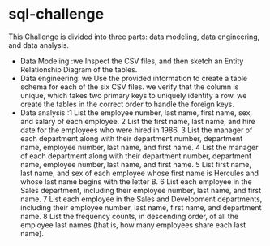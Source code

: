# sql-challenge

This Challenge is divided into three parts: data modeling, data engineering, and data analysis.
* Data Modeling :we Inspect the CSV files, and then sketch an Entity Relationship Diagram of the tables.
* Data engineering: we Use the provided information to create a table schema for each of the six CSV files. 
we verify that the column is unique, which takes two primary keys to uniquely identify a row.
we create the tables in the correct order to handle the foreign keys.
* Data analysis :1 List the employee number, last name, first name, sex, and salary of each employee.
2 List the first name, last name, and hire date for the employees who were hired in 1986.
3  List the manager of each department along with their department number, department name, employee number, last name, and first name.
4 List the manager of each department along with their department number, department name, employee number, last name, and first name.
5 List first name, last name, and sex of each employee whose first name is Hercules and whose last name begins with the letter B.
6 List each employee in the Sales department, including their employee number, last name, and first name.
7 List each employee in the Sales and Development departments, including their employee number, last name, first name, and department name.
8 List the frequency counts, in descending order, of all the employee last names (that is, how many employees share each last name).
